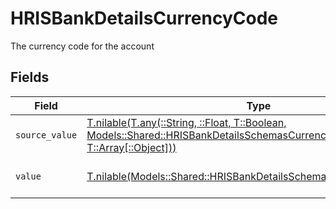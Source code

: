 # HRISBankDetailsCurrencyCode

The currency code for the account


## Fields

| Field                                                                                                                                                                                            | Type                                                                                                                                                                                             | Required                                                                                                                                                                                         | Description                                                                                                                                                                                      | Example                                                                                                                                                                                          |
| ------------------------------------------------------------------------------------------------------------------------------------------------------------------------------------------------ | ------------------------------------------------------------------------------------------------------------------------------------------------------------------------------------------------ | ------------------------------------------------------------------------------------------------------------------------------------------------------------------------------------------------ | ------------------------------------------------------------------------------------------------------------------------------------------------------------------------------------------------ | ------------------------------------------------------------------------------------------------------------------------------------------------------------------------------------------------ |
| `source_value`                                                                                                                                                                                   | [T.nilable(T.any(::String, ::Float, T::Boolean, Models::Shared::HRISBankDetailsSchemasCurrencyCode4, T::Array[::Object]))](../../models/shared/hrisbankdetailsschemascurrencycodesourcevalue.md) | :heavy_minus_sign:                                                                                                                                                                               | N/A                                                                                                                                                                                              | USD                                                                                                                                                                                              |
| `value`                                                                                                                                                                                          | [T.nilable(Models::Shared::HRISBankDetailsSchemasCurrencyCodeValue)](../../models/shared/hrisbankdetailsschemascurrencycodevalue.md)                                                             | :heavy_minus_sign:                                                                                                                                                                               | ISO 4217 currency code                                                                                                                                                                           | USD                                                                                                                                                                                              |